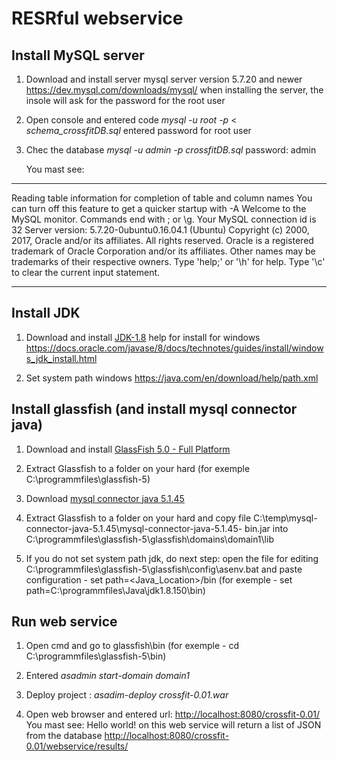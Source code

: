 # RESRful webservice

## Install MySQL server

1. Download and install server mysql server version 5.7.20 and newer <https://dev.mysql.com/downloads/mysql/>
   when installing the server, the insole will ask for the password for the root user
   
2. Open console and entered code _mysql_ _-u_ _root_ _-p_ < _schema_crossfitDB.sql_
   entered password for root user
   
3. Chec the database _mysql_ _-u_ _admin_ _-p_ _crossfitDB.sql_
   password: admin
   
   You mast see: 
____________________________________________________________________________________
  Reading table information for completion of table and column names
  You can turn off this feature to get a quicker startup with -A
  Welcome to the MySQL monitor.  Commands end with ; or \g.
  Your MySQL connection id is 32
  Server version: 5.7.20-0ubuntu0.16.04.1 (Ubuntu)
  Copyright (c) 2000, 2017, Oracle and/or its affiliates. All rights reserved.
  Oracle is a registered trademark of Oracle Corporation and/or its
  affiliates. Other names may be trademarks of their respective
  owners.
  Type 'help;' or '\h' for help. Type '\c' to clear the current input statement.
____________________________________________________________________________________

## Install JDK

1. Download and install [JDK-1.8](http://www.oracle.com/technetwork/java/javase/downloads/jdk8-downloads-2133151.html)
   help for install for windows <https://docs.oracle.com/javase/8/docs/technotes/guides/install/windows_jdk_install.html>
      
2. Set system path windows <https://java.com/en/download/help/path.xml>

## Install glassfish (and install mysql connector java)

1. Download and install [GlassFish 5.0 - Full Platform](https://javaee.github.io/glassfish/download)

2. Extract Glassfish to a folder on your hard  (for exemple C:\programmfiles\glassfish-5)

3. Download [mysql connector java 5.1.45](https://dev.mysql.com/downloads/connector/j/5.1.html)
   
4. Extract Glassfish to a folder on your hard and copy file C:\temp\mysql-connector-java-5.1.45\mysql-connector-java-5.1.45-     bin.jar    into   C:\programmfiles\glassfish-5\glassfish\domains\domain1\lib

5. If you do not set system path jdk, do next step: open the file for editing C:\programmfiles\glassfish-5\glassfish\config\asenv.bat  and paste configuration -  set path=<Java_Location>/bin    (for exemple - set path=C:\programmfiles\Java\jdk1.8.150\bin)

## Run web service

1. Open cmd and go to glassfish\bin (for exemple - cd C:\programmfiles\glassfish-5\bin)

2. Entered _asadmin_ _start_-_domain_ _domain1_

3. Deploy project : _asadim_-_deploy_ _crossfit-0.01.war_

4. Open web browser and entered url: <http://localhost:8080/crossfit-0.01/>
   You mast see: Hello world!
   on this web service will return a list of JSON from the database <http://localhost:8080/crossfit-0.01/webservice/results/>
